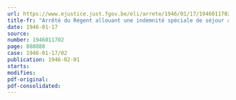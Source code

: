 ```yaml
---
url: https://www.ejustice.just.fgov.be/eli/arrete/1946/01/17/1946011702/justel
title-fr: "Arrêté du Régent allouant une indemnité spéciale de séjour aux agents de l'Etat qui sont appelés à exercer leurs fonctions dans les régions libérées de l'Est (abrogé par ADR 30-03-1950, art. 6)"
date: 1946-01-17
source:
number: 1946011702
page: 888888
case: 1946-01-17/02
publication: 1946-02-01
starts:
modifies:
pdf-original:
pdf-consolidated:
---
```


